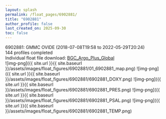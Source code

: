 ```yaml
---
layout: splash
permalink: /float_pages/6902881/
title: "6902881"
author_profile: false
last_created_on: 2025-09-30
toc: false
---
```

 
6902881: GMMC OVIDE (2018-07-08T19:58 to 2022-05-29T20:24)\
144 profiles completed\
Individual float file download: [BGC_Argo_Plus_Global](https://ftp.soest.hawaii.edu/bgc_argo_plus/Individual_Floats/outliers_removed/6902881_Sprof_processed.nc)\
![img-png]({{ site.url }}{{ site.baseurl }}/assets/images/float_figures/6902881/01_6902881_map.png)
![img-png]({{ site.url }}{{ site.baseurl }}/assets/images/float_figures/6902881/6902881_DOXY.png)
![img-png]({{ site.url }}{{ site.baseurl }}/assets/images/float_figures/6902881/6902881_PRES.png)
![img-png]({{ site.url }}{{ site.baseurl }}/assets/images/float_figures/6902881/6902881_PSAL.png)
![img-png]({{ site.url }}{{ site.baseurl }}/assets/images/float_figures/6902881/6902881_TEMP.png)
